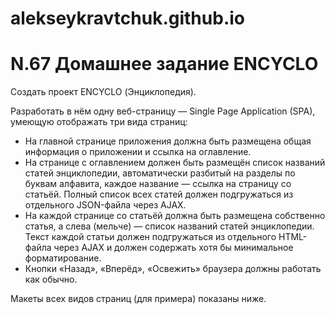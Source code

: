 # alekseykravtchuk.github.io

# N.67 Домашнее задание ENCYCLO

Создать проект ENCYCLO (Энциклопедия).

Разработать в нём одну веб-страницу — Single Page Application (SPA), умеющую отображать три вида страниц:

- На главной странице приложения должна быть размещена общая информация о приложении и ссылка на оглавление.
- На странице с оглавлением должен быть размещён список названий статей энциклопедии, автоматически разбитый на разделы по буквам алфавита, каждое название — ссылка на страницу со статьёй. Полный список всех статей должен подгружаться из отдельного JSON-файла через AJAX.
- На каждой странице со статьёй должна быть размещена собственно статья, а слева (мельче) — список названий статей энциклопедии. Текст каждой статьи должен подгружаться из отдельного HTML-файла через AJAX и должен содержать хотя бы минимальное форматирование.
- Кнопки «Назад», «Вперёд», «Освежить» браузера должны работать как обычно.

Макеты всех видов страниц (для примера) показаны ниже.
